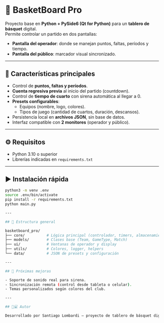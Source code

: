 # 🏀 BasketBoard Pro

Proyecto base en **Python + PySide6 (Qt for Python)** para un **tablero de básquet** digital.  
Permite controlar un partido en dos pantallas:
- **Pantalla del operador**: donde se manejan puntos, faltas, períodos y tiempo.
- **Pantalla del público**: marcador visual sincronizado.

---

## 🚀 Características principales

- Control de **puntos, faltas y períodos**.
- **Cuenta regresiva previa** al inicio del partido (countdown).
- Control de **tiempo de cuarto** con sirena automática al llegar a 0.
- **Presets configurables**:
  - Equipos (nombre, logo, colores).
  - Tipos de juego (cantidad de cuartos, duración, descansos).
- Persistencia local en **archivos JSON**, sin base de datos.
- Interfaz compatible con **2 monitores** (operador y público).

---

## ⚙️ Requisitos

- Python 3.10 o superior  
- Librerías indicadas en `requirements.txt`

---

## ▶️ Instalación rápida

```bash
python3 -m venv .env
source .env/bin/activate
pip install -r requirements.txt
python main.py

---

## 📁 Estructura general

basketboard_pro/
├── core/          # Lógica principal (controlador, timers, almacenamiento)
├── models/        # Clases base (Team, GameType, Match)
├── ui/            # Ventanas de operador y display
├── utils/         # Colores, logger, helpers
└── data/          # JSON de presets y configuración

---

## 🧩 Próximas mejoras

- Soporte de sonido real para sirena.
- Sincronización remota (control desde tableta o celular).
- Temas personalizados según colores del club.

---

## 👨💻 Autor

Desarrollado por Santiago Lombardi — proyecto de tablero de básquet digital.
